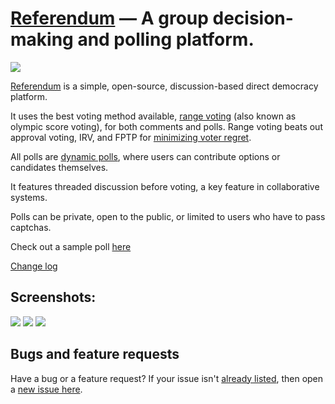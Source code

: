 [Referendum](https://referendum.ml) &mdash; A group decision-making and polling platform.
==========
![](http://img.shields.io/version/0.1.0.png?color=green)


[Referendum](https://referendum.ml) is a simple, open-source, discussion-based direct democracy platform.

It uses the best voting method available, [range voting](http://rangevoting.org) (also known as olympic score voting), for both comments and polls. Range voting beats out approval voting, IRV, and FPTP for [minimizing voter regret](http://rangevoting.org/UniqBest.html).

All polls are [dynamic polls](https://referendum.ml/poll/1#vote_tab), where users can contribute options or candidates themselves.

It features threaded discussion before voting, a key feature in collaborative systems.

Polls can be private, open to the public, or limited to users who have to pass captchas.

Check out a sample poll [here](https://referendum.ml/poll/1)

[Change log](https://github.com/tchoulihan/referendum/releases)

## Screenshots:
<img src="http://i.imgur.com/DKgWaGo.png">
<img src="http://i.imgur.com/mQsffmJ.png">
<img src="http://i.imgur.com/Orpd76R.png">


## Bugs and feature requests
Have a bug or a feature request? If your issue isn't [already listed](https://github.com/tchoulihan/referendum/issues/), then open a [new issue here](https://github.com/tchoulihan/referendum/issues/new).
